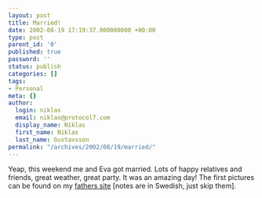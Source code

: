 ```yaml
---
layout: post
title: Married!
date: 2002-08-19 17:19:37.000000000 +00:00
type: post
parent_id: '0'
published: true
password: ''
status: publish
categories: []
tags:
- Personal
meta: {}
author:
  login: niklas
  email: niklas@protocol7.com
  display_name: Niklas
  first_name: Niklas
  last_name: Gustavsson
permalink: "/archives/2002/08/19/married/"
---
```

Yeap, this weekend me and Eva got married. Lots of happy relatives and friends, great weather, great party. It was an amazing day! The first pictures can be found on my [fathers site](http://www.leifgustavsson.nu/niklas) [notes are in Swedish, just skip them].

